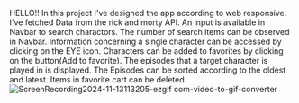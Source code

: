HELLO!!
In this project I've designed the app according to web responsive.
I've fetched Data from the rick and morty API.
An input is available in Navbar to search charactors.
The number of search items can be observed in Navbar.
Information concerning a single character can be accessed by clicking on the EYE icon.
Characters can be added to favorites by clicking on the button(Add to favorite).
The episodes that a target character is played in is displayed.
The Episodes can be sorted according to the oldest and latest.
Items in favorite cart can be deleted.
![ScreenRecording2024-11-13113205-ezgif com-video-to-gif-converter](https://github.com/user-attachments/assets/96196811-4270-4b40-a05d-234d14359cbc)

